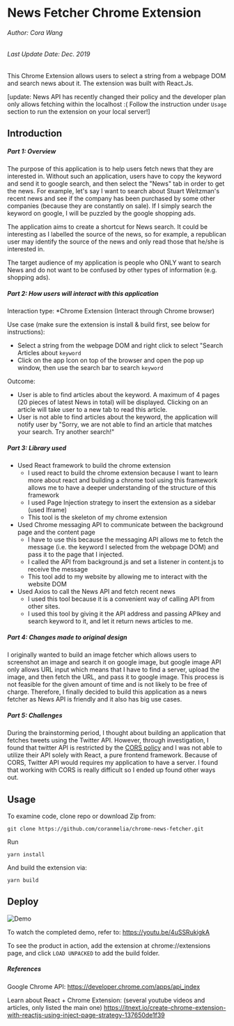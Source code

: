 # News Fetcher Chrome Extension
###### Author: Cora Wang 
###### Last Update Date: Dec. 2019

This Chrome Extension allows users to select a string from a webpage DOM and search news about it. The extension was built with React.Js. 

[update: News API has recently changed their policy and the developer plan only allows fetching within the localhost :( Follow the instruction under `Usage` section to run the extension on your local server!]

## Introduction

##### Part 1: Overview
The purpose of this application is to help users fetch news that they are interested in. Without such an application, users have to copy the keyword and send it to google search, and then select the "News" tab in order to get the news.
For example, let's say I want to search about Stuart Weitzman's recent news and see if the company has been purchased by some other companies (because they are constantly on sale). If I simply search the keyword on google, I will be puzzled by the google shopping ads. 

The application aims to create a shortcut for News search. It could be interesting as I labelled the source of the news, so for example, a republican user may identify the source of the news and only read those that he/she is interested in. 
 
The target audience of my application is people who ONLY want to search News and do not want to be confused by other types of information (e.g. shopping ads). 

##### Part 2: How users will interact with this application
Interaction type:
*Chrome Extension (Interact through Chrome browser)

Use case (make sure the extension is install & build first, see below for instructions):
* Select a string from the webpage DOM and right click to select "Search Articles about `keyword`
* Click on the app Icon on top of the browser and open the pop up window, then use the search bar to search `keyword`

Outcome:
* User is able to find articles about the keyword. A maximum of 4 pages (20 pieces of latest News in total) 
    will be displayed. Clicking on an article will take user to a new tab to read this article. 
* User is not able to find articles about the keyword, the application will notify user by "Sorry, we are not able to find an article that matches your search. Try another search!"

##### Part 3: Library used
- Used React framework to build the chrome extension
    * I used react to build the chrome extension because I want to learn more about react and building 
    a chrome tool using this framework allows me to have a deeper understanding of the structure of this framework
    * I used Page Injection strategy to insert the extension as a sidebar (used Iframe)
    * This tool is the skeleton of my chrome extension
- Used Chrome messaging API to communicate between the background page and the content page
    * I have to use this because the messaging API allows me to fetch the message (i.e. the keyword I selected from the webpage DOM) and pass it to the page that I injected.
    * I called the API from background.js and set a listener in content.js to receive the message
    * This tool add to my website by allowing me to interact with the website DOM
- Used Axios to call the News API and fetch recent news
    * I used this tool because it is a convenient way of calling API from other sites.
    * I used this tool by giving it the API address and passing APIkey and search keyword to it,
    and let it return news articles to me. 

##### Part 4: Changes made to original design

 I originally wanted to build an image fetcher which allows users to screenshot an image and search it on google image, but google image API only allows URL input which means that I have to find a server, upload the image, and then fetch the URL, and pass it to google image. This process is not feasible for the given amount of
 time and is not likely to be free of charge. Therefore, I finally decided to build this application as a news fetcher as News API is friendly and it also has big use cases.
 
##### Part 5: Challenges
  
 During the brainstorming period, I thought about building an application that fetches tweets using the Twitter API. However, through investigation, I found that twitter API is restricted by the [CORS policy](https://developer.mozilla.org/en-US/docs/Web/HTTP/CORS) and I was not able to utilize their API solely with React, a pure frontend framework. Because of CORS, Twitter API would requires my application to have a server. I found that working with CORS is really difficult so I ended up found other ways out. 

## Usage
To examine code, clone repo or download Zip from:

```
git clone https://github.com/coranmelia/chrome-news-fetcher.git
```

Run
```
yarn install
```

And build the extension via:
```
yarn build
```

## Deploy

![Demo](./public/demo/demo.gif)

To watch the completed demo, refer to: https://youtu.be/4uSSRukigkA 

To see the product in action, add the extension at chrome://extensions page, and click `LOAD UNPACKED` to add the build folder.

##### References
Google Chrome API: https://developer.chrome.com/apps/api_index 

Learn about React + Chrome Extension: (several youtube videos and articles, only listed the main one)
https://itnext.io/create-chrome-extension-with-reactjs-using-inject-page-strategy-137650de1f39 
